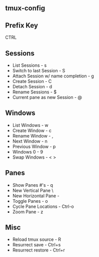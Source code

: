 ## tmux-config

## Prefix Key
 CTRL

## Sessions
- List Sessions - s
- Switch to last Session - S
- Attach Session w/ name completion - g
- Create Session - C
- Detach Session - d
- Rename Sessions - $
- Current pane as new Session - @

## Windows
- List Windows - w
- Create Window - c
- Rename Window - ,
- Next Window - n
- Previous Window - p
- Windows 0 - 9
- Swap Windows - < >

## Panes
- Show Panes #'s - q
- New Vertical Pane \
- New Horizontal Pane -
- Toggle Panes - o
- Cycle Pane Locations - Ctrl-o
- Zoom Pane - z

## Misc
- Reload tmux source - R
- Resurrect save - Ctrl+s
- Resurrect restore - Ctrl+r

